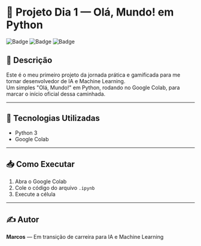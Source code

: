 # 📅 Projeto Dia 1 — Olá, Mundo! em Python

![Badge](https://img.shields.io/badge/status-concluído-brightgreen)
![Badge](https://img.shields.io/badge/python-3.x-blue)
![Badge](https://img.shields.io/badge/google-colab-orange)

## 📌 Descrição
Este é o meu primeiro projeto da jornada prática e gamificada para me tornar desenvolvedor de IA e Machine Learning.  
Um simples "Olá, Mundo!" em Python, rodando no Google Colab, para marcar o início oficial dessa caminhada.

---

## 🚀 Tecnologias Utilizadas
- Python 3
- Google Colab

---

## 📥 Como Executar
1. Abra o Google Colab
2. Cole o código do arquivo `.ipynb`
3. Execute a célula

---

## ✍️ Autor
**Marcos** — Em transição de carreira para IA e Machine Learning

